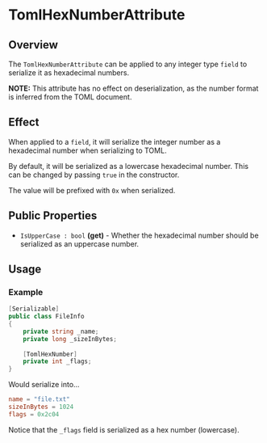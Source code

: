 # TomlHexNumberAttribute

## Overview

The `TomlHexNumberAttribute` can be applied to any integer type `field` to serialize it as hexadecimal numbers.

**NOTE:** This attribute has no effect on deserialization, as the number format is inferred from the TOML document.

## Effect

When applied to a `field`, it will serialize the integer number as a hexadecimal number when serializing to TOML.

By default, it will be serialized as a lowercase hexadecimal number. This can be changed by passing `true` in the constructor.

The value will be prefixed with `0x` when serialized.

## Public Properties

- `IsUpperCase : bool` **(get)** - Whether the hexadecimal number should be serialized as an uppercase number.

## Usage

### Example

```csharp
[Serializable]
public class FileInfo
{
    private string _name;
    private long _sizeInBytes;
    
    [TomlHexNumber]
    private int _flags;
}
```

Would serialize into...

```toml
name = "file.txt"
sizeInBytes = 1024
flags = 0x2c04
```

Notice that the `_flags` field is serialized as a hex number (lowercase).
